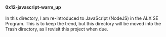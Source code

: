 #### 0x12-javascript-warm_up

In this directory, I am re-introduced to JavaScript (NodeJS) in the ALX SE Program. This is to keep the trend, but this directory will be moved into the Trash directory, as I revisit this project when due.

